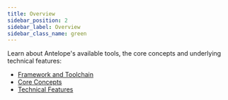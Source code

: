 ```yaml
---
title: Overview
sidebar_position: 2
sidebar_label: Overview
sidebar_class_name: green
---
```


Learn about Antelope's available tools, the core concepts and underlying technical features:

- [Framework and Toolchain](01_framework_and_toolchain.md)
- [Core Concepts](02_core_concepts.md)
- [Technical Features](03_technical_features.md)
